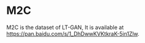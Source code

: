 # M2C

M2C is the dataset of LT-GAN, It is available at https://pan.baidu.com/s/1_DhDwwKVKtkraK-5in1Zlw.
